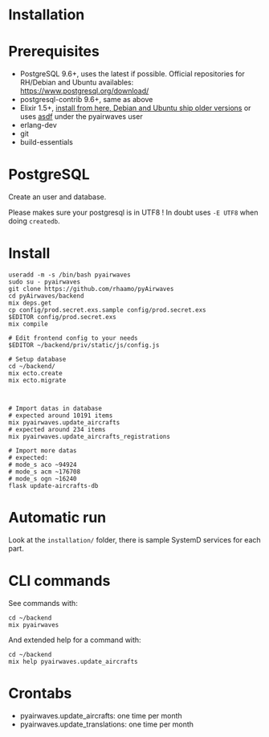 # Installation

# Prerequisites

- PostgreSQL 9.6+, uses the latest if possible. Official repositories for RH/Debian and Ubuntu availables: https://www.postgresql.org/download/
- postgresql-contrib 9.6+, same as above
- Elixir 1.5+, [install from here, Debian and Ubuntu ship older versions](https://elixir-lang.org/install.html#unix-and-unix-like) or uses [asdf](https://github.com/asdf-vm/asdf) under the pyairwaves user
- erlang-dev
- git
- build-essentials

# PostgreSQL

Create an user and database.

Please makes sure your postgresql is in UTF8 ! In doubt uses `-E UTF8` when doing `createdb`.

# Install

    useradd -m -s /bin/bash pyairwaves
    sudo su - pyairwaves
    git clone https://github.com/rhaamo/pyAirwaves
    cd pyAirwaves/backend
    mix deps.get
    cp config/prod.secret.exs.sample config/prod.secret.exs
    $EDITOR config/prod.secret.exs
    mix compile
    
    # Edit frontend config to your needs
    $EDITOR ~/backend/priv/static/js/config.js
    
    # Setup database
    cd ~/backend/
    mix ecto.create
    mix ecto.migrate


    
    # Import datas in database
    # expected around 10191 items
    mix pyairwaves.update_aircrafts
    # expected around 234 items
    mix pyairwaves.update_aircrafts_registrations
    
    # Import more datas
    # expected:
    # mode_s aco ~94924
    # mode_s acm ~176708
    # mode_s ogn ~16240
    flask update-aircrafts-db

# Automatic run

Look at the `installation/` folder, there is sample SystemD services for each part.

# CLI commands

See commands with:
```
cd ~/backend
mix pyairwaves
```

And extended help for a command with:
```
cd ~/backend
mix help pyairwaves.update_aircrafts
```

# Crontabs

- pyairwaves.update_aircrafts: one time per month
- pyairwaves.update_translations: one time per month
